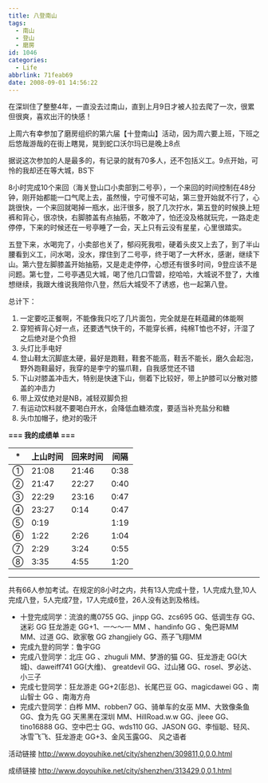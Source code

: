```yaml
---
title: 八登南山
tags:
  - 南山
  - 登山
  - 磨房
id: 1046
categories:
  - Life
abbrlink: 71feab69
date: 2008-09-01 14:56:22
---
```


在深圳住了整整4年，一直没去过南山，直到上月9日才被人拉去爬了一次，很累但很爽，喜欢出汗的快感！

上周六有幸参加了磨房组织的第六届【十登南山】活动，因为周六要上班，下班之后悠哉游哉的在街上瞎晃，晃到蛇口沃尔玛已是晚上8点

据说这次参加的人是最多的，有记录的就有70多人，还不包括义工。9点开始，可怜的我却还在等大城，BS下

8小时完成10个来回（海关登山口小卖部到二号亭），一个来回的时间控制在48分钟，刚开始都能一口气爬上去，虽然慢，宁可慢不可站，第三登开始就不行了，心跳很快，一个来回就喝掉一瓶水，出汗很多，脱了几次拧水，第五登的时候换上短裤和背心，很凉快，右脚膝盖有点抽筋，不敢冲了，怕还没及格就玩完，一路走走停停，下来的时候还在一号亭睡了一会，天上只有云没有星星，心里很踏实。

五登下来，水喝完了，小卖部也关了，郁闷死我啦，硬着头皮又上去了，到了半山腰看到义工，问水喝，没水，撑住到了二号亭，终于喝了一大杯水，感谢，继续下山。第六登左脚膝盖开始抽筋，又是走走停停，心想还有很多时间，9登应该不是问题。第七登，二号亭遇见大城，喝了他几口雪碧，挖哈哈，大城说不登了，大维想继续，我跟大维说我陪你八登，然后大城受不了诱惑，也一起第八登。

总计下：

1.  一定要吃正餐啊，不能像我只吃了几片面包，完全就是在耗蕴藏的体能啊
2.  穿短裤背心好一点，还要透气快干的，不能穿长裤，纯棉T恤也不好，汗湿了之后绝对是个负担
3.  头灯比手电好
4.  登山鞋太沉脚底太硬，最好是跑鞋，鞋套不能高，鞋舌不能长，磨久会起泡，野外跑鞋最好，我穿的是李宁的猫爪鞋，自我感觉还不错
5.  下山对膝盖冲击大，特别是快速下山，侧着下比较好，带上护膝可以分散对膝盖的冲击力
6.  带上双仗绝对是NB，减轻双脚负担
7.  有运动饮料就不要喝白开水，会降低血糖浓度，要适当补充盐分和糖
8.  头巾加帽子，绝对的吸汗


**=== 我的成绩单 ===**

*|上山时间|回来时间|间隔
-|-|-|-
①|21:08|21:46|0:38
②|21:47|22:27|0:40
③|22:29|23:16|0:47
④|23:27|0:14|0:47
⑤|0:19||1:19|1:00
⑥|1:22|2:26|1:04
⑦|2:29|3:24|0:55
⑧|3:35|4:55|1:20

---
共有66人参加考试。在规定的8小时之内，共有13人完成十登，1人完成九登,10人完成八登，5人完成7登，17人完成6登，26人没有达到及格线。


- 十登完成同学：流浪的鹰0755 GG、jinpp GG、zcs695 GG、低调生存 GG、迷彩 GG
  狂龙游走 GG+1、一～～一 MM 、handinfo GG 、兔巴哥MM MM、过道 GG、欧家敬 GG
  zhangjiely GG、燕子飞翔MM
- 完成九登的同学：鲁宇GG
- 完成八登同学：北庄 GG 、zhuguli MM、梦游的猫 GG、狂龙游走 GG(大城)、daweiff741 GG(大维)、
  greatdevil GG、过山猪 GG、rosel、罗必达、小三子
- 完成七登同学：狂龙游走 GG+2(彭总)、长尾巴豆 GG、magicdawei GG 、南山智士 GG 、南海方舟
- 完成六登同学：白桦 MM、robben7 GG、骑单车的女巫 MM、大致像条鱼 GG、食为先 GG
  天黑黑在深圳 MM、HillRoad.w.w GG、jleee GG、tino16888 GG、空中巴士 GG、wds110 GG、JASON GG、李恒聪、轻风、冰雪飞飞、狂龙游走 GG+3、金风玉露GG、 风之语者

活动链接 http://www.doyouhike.net/city/shenzhen/309811,0,0,0.html

成绩链接 http://www.doyouhike.net/city/shenzhen/313429,0,0,1.html
